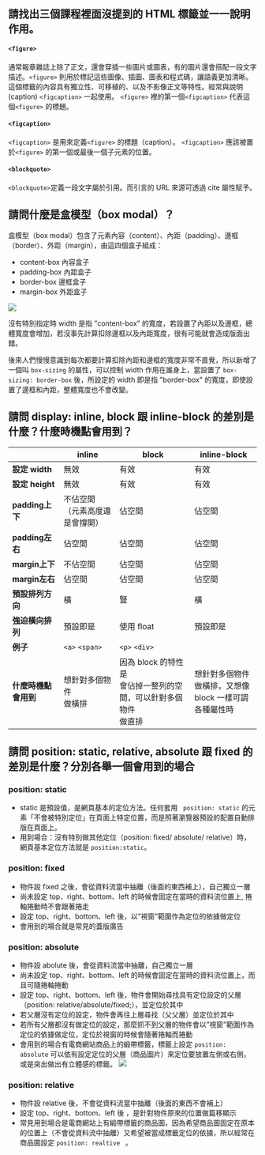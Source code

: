 ## 請找出三個課程裡面沒提到的 HTML 標籤並一一說明作用。

#### `<figure>` 
通常報章雜誌上除了正文，還會穿插一些圖片或圖表，有的圖片還會搭配一段文字描述。`<figure>` 則用於標記這些圖像、插圖、圖表和程式碼，讓語義更加清晰。
這個標籤的內容具有獨立性、可移植的、以及不影像正文等特性。經常與說明(caption) `<figcaption>` 一起使用。
`<figure>` 裡的第一個`<figcaption>` 代表這個`<figure>` 的標題。

#### `<figcaption>` 
`<figcaption>` 是用來定義`<figure>` 的標題（caption）。
`<figcaption>` 應該被置於`<figure>` 的第一個或最後一個子元素的位置。

#### `<blockquote>` 
`<blockquote>`定義一段文字屬於引用。而引言的 URL 來源可透過  cite 屬性賦予。



## 請問什麼是盒模型（box modal）？
盒模型（box modal）包含了元素內容（content）、內距（padding）、邊框（border）、外距（margin），由這四個盒子組成：
* content-box 內容盒子
* padding-box 內距盒子
* border-box 邊框盒子
* margin-box 外距盒子

![](https://i.imgur.com/e3nCGCl.png)

沒有特別指定時 width 是指 ”content-box” 的寬度，若設置了內距以及邊框，總體寬度會增加，若沒事先計算扣除邊框以及內距寬度，很有可能就會造成版面出錯。

後來人們慢慢意識到每次都要計算扣除內距和邊框的寬度非常不直覺，所以新增了一個叫 `box-sizing` 的屬性，可以控制 width 作用在誰身上，當設置了 `box-sizing: border-box` 後，所設定的 width 即是指 "border-box" 的寬度，即使設置了邊框和內距，整體寬度也不會改變。

## 請問 display: inline, block 跟 inline-block 的差別是什麼？什麼時機點會用到？

|                  |  inline | block   | inline-block |
| --------          | --------| --------| --------     |
| **設定 width**     | 無效       | 有效       | 有效             |
| **設定 height**    | 無效       | 有效       | 有效             |
| **padding上下**    | 不佔空間<br>（元素高度還是會撐開）   | 佔空間   | 佔空間      |
| **padding左右**    | 佔空間     | 佔空間   |佔空間       |
| **margin上下**     | 不佔空間   | 佔空間   | 佔空間      |
| **margin左右**     | 佔空間     | 佔空間   |佔空間       |
| **預設排列方向**     | 橫      | 豎       | 橫          |
| **強迫橫向排列**     | 預設即是 | 使用 float | 預設即是    |
| **例子** | `<a>` `<span>` |`<p>` `<div>`  |            |
| **什麼時機點會用到** | 想針對多個物件<br>做橫排 |  因為 block 的特性是<br>會佔掉一整列的空間，可以針對多個物件<br>做直排| 想針對多個物件<br>做橫排，又想像 block 一樣可調<br>各種屬性時|

## 請問 position: static, relative, absolute 跟 fixed 的差別是什麼？分別各舉一個會用到的場合

### position: static
* static 是預設值，是網頁基本的定位方法。任何套用 ` position: static` 的元素「不會被特別定位」在頁面上特定位置，而是照著瀏覽器預設的配置自動排版在頁面上。
* 用到場合：沒有特別做其他定位（position: fixed/ absolute/ relative）時，網頁基本定位方法就是 `position:static`。

### position: fixed
* 物件設 fixed 之後，會從資料流當中抽離（後面的東西補上），自己獨立一層
* 尚未設定 top、right、bottom、left 的時候會固定在當時的資料流位置上, 捲軸捲動時不會跟著捲走
* 設定 top、right、bottom、left 後，以”視窗”範圍作為定位的依據做定位
* 會用到的場合就是常見的蓋版廣告

### position: absolute
* 物件設 abolute 後，會從資料流當中抽離，自己獨立一層
* 尚未設定 top、right、bottom、left 的時候會固定在當時的資料流位置上，而且可隨捲軸捲動
* 設定 top、right、bottom、left 後，物件會開始尋找具有定位設定的父層（position: relative/absolute/fixed;），並定位於其中
* 若父層沒有定位的設定，物件會再往上層尋找（父父層）並定位於其中
* 若所有父層都沒有做定位的設定，那麼抓不到父層的物件會以”視窗”範圍作為定位的依據做定位，定位於視窗的時候會隨著捲軸而捲動
* 會用到的場合有電商網站商品上的緞帶標籤，標籤上設定 `position: absolute` 可以依有設定定位的父層（商品圖片）來定位要放置左側或右側，或是突出做出有立體感的標籤。
![](https://i.imgur.com/g7Q8IYz.png)

### position: relative
* 物件設 relative 後，不會從資料流當中抽離（後面的東西不會補上）
* 設定 top、right、bottom、left 後 ，是針對物件原來的位置做篇移顯示
* 常見用到場合是電商網站上有緞帶標籤的商品圖，因為希望商品圖固定在原本的位置上（不會從資料流中抽離）又希望被當成標籤定位的依據，所以經常在商品圖設定 `position: realtive ` 。

